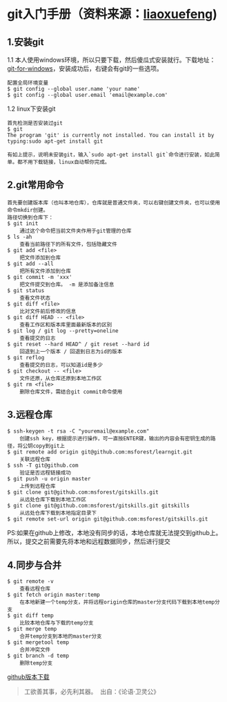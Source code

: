 # git入门手册（资料来源：[liaoxuefeng](http://www.liaoxuefeng.com))

## 1.安装git

 1.1 本人使用windows环境，所以只要下载，然后傻瓜式安装就行。下载地址：[git-for-windows](https://git-for-windows.github.io)，安装成功后，右键会有git的一些选项。
 
	配置全局环境变量
	$ git config --global user.name 'your name'
	$ git config --global user.email 'email@example.com'
	
 1.2 linux下安装git
 
	首先检测是否安装过git
	$ git
	The program 'git' is currently not installed. You can install it by typing:sudo apt-get install git
	
	有如上提示，说明未安装git，输入`sudo apt-get install git`命令进行安装，如此简单。都不用下载链接，linux自动帮你完成。
    
## 2.git常用命令

	首先要创建版本库（也叫本地仓库），仓库就是普通文件夹，可以右键创建文件夹，也可以使用命令mkdir创建。
	路径切换到仓库下：
	$ git init
		通过这个命令把当前文件夹作用于git管理的仓库
	$ ls -ah
		查看当前路径下的所有文件，包括隐藏文件
	$ git add <file>
		把文件添加到仓库
	$ git add --all
		把所有文件添加到仓库
	$ git commit -m 'xxx'
		把文件提交到仓库。 -m 是添加备注信息
	$ git status
		查看文件状态
	$ git diff <file>
		比对文件前后修改的信息
	$ git diff HEAD -- <file>
		查看工作区和版本库里面最新版本的区别
	$ git log / git log --pretty=oneline
		查看提交的日志
	$ git reset --hard HEAD^ / git reset --hard id
		回退到上一个版本 / 回退到日志为id的版本
	$ git reflog
		查看提交的日志，可以知道id是多少
	$ git checkout -- <file>
		文件还原，从仓库还原到本地工作区
	$ git rm <file>
		删除仓库文件，需结合git commit命令使用
		
## 3.远程仓库

	$ ssh-keygen -t rsa -C "youremail@example.com"
		创建ssh key，根据提示进行操作，可一直按ENTER键，输出的内容会有密钥生成的路径，将公钥copy到git上		
	$ git remote add origin git@github.com:msforest/learngit.git
		关联远程仓库
	$ ssh -T git@github.com
		验证是否远程链接成功
	$ git push -u origin master
		上传到远程仓库
	$ git clone git@github.com:msforest/gitskills.git
		从远处仓库下载到本地工作区
	$ git clone git@github.com:msforest/gitskills.git gitskills
		从远处仓库下载到本地指定目录下
	$ git remote set-url origin git@github.com:msforest/gitskills.git
		
PS:如果在github上修改，本地没有同步的话，本地仓库就无法提交到github上。所以，提交之前需要先将本地和远程数据同步，然后进行提交

## 4.同步与合并
	
	$ git remote -v
		查看远程仓库
	$ git fetch origin master:temp
		在本地新建一个temp分支，并将远程origin仓库的master分支代码下载到本地temp分支
	$ git diff temp
		比较本地仓库与下载的temp分支
	$ git merge temp
		合并temp分支到本地的master分支
	$ git mergetool temp
		合并冲突文件
	$ git branch -d temp 
		删除temp分支


[github版本下载](https://desktop.github.com)

> 工欲善其事，必先利其器。 ​ 出自：《论语·卫灵公》

